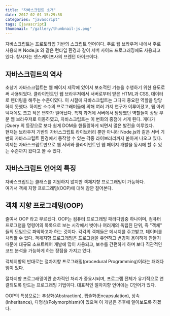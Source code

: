 ```yaml
---
title: "자바스크립트 소개"
date: 2017-02-01 15:29:58
categories: "javascript"
tags: [javascript]
thumbnail: "/gallery/thumbnail-js.png"
---
```


자바스크립트는 프로토타입 기반의 스크립트 언어이다. 주로 웹 브라우저 내에서 주로 사용되며 Node.js 와 같은 런타입 환경과 같이 서버 사이드 프로그래밍에도 사용되고 있다. 창시자는 넷스케이프사의 브렌던 아이크이다.

<!-- more -->

## 자바스크립트의 역사

초창기 자바스크립트는 웹 페이지 제작에 있어서 보조적인 기능을 수행하기 위한 용도로써 사용되었다. 클라이언트인 웹 브라우저에서 서버로부터 받은 HTML과 CSS, 데이터로 렌더링을 해주는 수준이였다. 이 시절에 자바스크립트는 그다지 중요한 역할을 담당하지 못했다. 하지만 소수의 프로그래머들에 의해 여러 가지 연구가 이루어졌고, 웹 아키텍쳐에도 크고 작은 변화가 일어났다. 특히 과거에 서버에서 담당했던 역할들이 상당 부분 웹 브라우저로 이동하였고, 자바스크립트는 이 변화의 중점에 서게 된다. 게다가 jQuery 의 등장으로 보다 쉽게 DOM을 핸들링하게 되면서 많은 발전을 이루었다.  
현재는 브라우저 기반의 자바스크립트 라이브러리 뿐만 아니라 Node.js와 같은 서버 기반의 자바스크립트 환경에서 동작할 수 있는 각종 라이브러리까지 쏟아져 나오고 있다.  
이제는 자바스크립트만으로 웹 서버와 클라이언트인 웹 페이지 개발을 동시에 할 수 있는 수준까지 왔다고 볼 수 있다.

## 자바스크립트 언어의 특징

자바스크립트는 클래스를 지원하지 않지만 객체지향 프로그래밍이 가능하다.  
여기서 객체 지향 프로그래밍(OOP)에 대해 잠깐 짚어본다.

## 객체 지향 프로그래밍(OOP)

줄여서 OOP 라고 부르겠다. OOP는 컴퓨터 프로그래밍 패러다임중 하나이며, 컴퓨터 프로그램을 명령어의 목록으로 보는 시각에서 벗어나 여러개의 독립된 단위, 즉 "객체" 들의 모임으로 파악하고자 하는 것이다. 각각의 객체들은 메시지를 주고받고, 데이터를 처리할 수 있다. 객체지향 프로그래밍은 프로그램을 유연하고 변경이 용이하게 만들기 때문에 대규모 소프트웨어 개발에 많이 사용되고, 보수를 간편하게 하며 보다 직관적인 코드 분석을 가능하게 하는 장점을 가지고 있다.

객체지향의 반대로는 절차지향 프로그래밍(procedural Programming)이라는 패러다임이 있다.

절차지향 프로그래밍이란 순차적인 처리가 중요시되며, 프로그램 전체가 유기적으로 연결되도록 만드는 프로그래밍 기법이다. 대표적인 절차지향 언어에는 C언어가 있다.

OOP의 특성으로는 추상화(Abstraction), 캡슐화(Encapsulation), 상속(Inheritance), 다형성(Polymorphism)이 있으며 이 개념은 추후에 알아보도록 하겠다.
